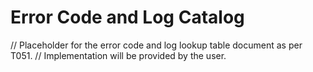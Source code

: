 # Error Code and Log Catalog

// Placeholder for the error code and log lookup table document as per T051.
// Implementation will be provided by the user.
